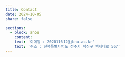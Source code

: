 ```yaml
---
title: Contact
date: 2024-10-05
share: false

sections:
  - block: anou
    content:
    text: '이메일 : 202011612@jbnu.ac.kr'
    text: '주소 : 전북특별자치도 전주시 덕진구 백제대로 567'
---
```


